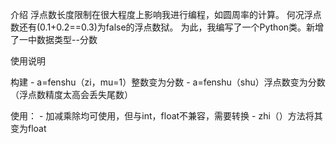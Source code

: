 

介绍
浮点数长度限制在很大程度上影响我进行编程，如圆周率的计算。
何况浮点数还有(0.1+0.2==0.3)为false的浮点数狱。
为此，我编写了一个Python类。新增了一中数据类型--分数


使用说明

构建 
    - a=fenshu（zi，mu=1）整数变为分数
    - a=fenshu（shu）浮点数变为分数（浮点数精度太高会丢失尾数）
    


使用：
    - 加减乘除均可使用，但与int，float不兼容，需要转换
    - zhi（）方法将其变为float
    
    
